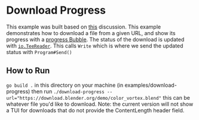 # Download Progress
This example was built based on [this](https://github.com/charmbracelet/bubbles/discussions/127) discussion.
This example demonstrates how to download a file from a given URL, and show its progress with a [progress Bubble](https://github.com/charmbracelet/bubbles/).
The status of the download is updated with [`io.TeeReader`](https://pkg.go.dev/io#TeeReader).
This calls `Write` which is where we send the updated status with `Program#Send()` 

## How to Run
`go build .` in this directory on your machine (in examples/download-progress)
then run `./download-progress --url="https://download.blender.org/demo/color_vortex.blend"` this can be whatever file you'd like to download. 
Note: the current version will not show a TUI for downloads that do not provide the ContentLength header field.

